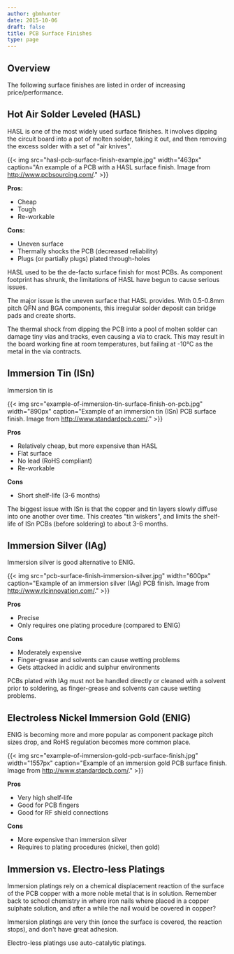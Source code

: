```yaml
---
author: gbmhunter
date: 2015-10-06
draft: false
title: PCB Surface Finishes
type: page
---
```


## Overview

The following surface finishes are listed in order of increasing price/performance.

## Hot Air Solder Leveled (HASL)

HASL is one of the most widely used surface finishes. It involves dipping the circuit board into a pot of molten solder, taking it out, and then removing the excess solder with a set of "air knives".

{{< img src="hasl-pcb-surface-finish-example.jpg" width="463px" caption="An example of a PCB with a HASL surface finish. Image from http://www.pcbsourcing.com/."  >}}

**Pros:**

* Cheap
* Tough
* Re-workable

**Cons:**

* Uneven surface
* Thermally shocks the PCB (decreased reliability)
* Plugs (or partially plugs) plated through-holes

HASL used to be the de-facto surface finish for most PCBs. As component footprint has shrunk, the limitations of HASL have begun to cause serious issues.

The major issue is the uneven surface that HASL provides. With 0.5-0.8mm pitch QFN and BGA components, this irregular solder deposit can bridge pads and create shorts.

The thermal shock from dipping the PCB into a pool of molten solder can damage tiny vias and tracks, even causing a via to crack. This may result in the board working fine at room temperatures, but failing at -10°C as the metal in the via contracts.

## Immersion Tin (ISn)

Immersion tin is

{{< img src="example-of-immersion-tin-surface-finish-on-pcb.jpg" width="890px" caption="Example of an immersion tin (ISn) PCB surface finish. Image from http://www.standardpcb.com/."  >}}

**Pros**

* Relatively cheap, but more expensive than HASL
* Flat surface
* No lead (RoHS compliant)
* Re-workable

**Cons**

* Short shelf-life (3-6 months)

The biggest issue with ISn is that the copper and tin layers slowly diffuse into one another over time. This creates "tin wiskers", and limits the shelf-life of ISn PCBs (before soldering) to about 3-6 months.

## Immersion Silver (IAg)

Immersion silver is good alternative to ENIG.

{{< img src="pcb-surface-finish-immersion-silver.jpg" width="600px" caption="Example of an immersion silver (IAg) PCB finish. Image from http://www.rlcinnovation.com/."  >}}

**Pros**

* Precise
* Only requires one plating procedure (compared to ENIG)

**Cons**

* Moderately expensive
* Finger-grease and solvents can cause wetting problems
* Gets attacked in acidic and sulphur environments

PCBs plated with IAg must not be handled directly or cleaned with a solvent prior to soldering, as finger-grease and solvents can cause wetting problems.

## Electroless Nickel Immersion Gold (ENIG)

ENIG is becoming more and more popular as component package pitch sizes drop, and RoHS regulation becomes more common place.

{{< img src="example-of-immersion-gold-pcb-surface-finish.jpg" width="1557px" caption="Example of an immersion gold PCB surface finish. Image from http://www.standardpcb.com/."  >}}

**Pros**

* Very high shelf-life
* Good for PCB fingers
* Good for RF shield connections

**Cons**

* More expensive than immersion silver
* Requires to plating procedures (nickel, then gold)

## Immersion vs. Electro-less Platings

Immersion platings rely on a chemical displacement reaction of the surface of the PCB copper with a more noble metal that is in solution. Remember back to school chemistry in where iron nails where placed in a copper sulphate solution, and after a while the nail would be covered in copper?

Immersion platings are very thin (once the surface is covered, the reaction stops), and don't have great adhesion.

Electro-less platings use auto-catalytic platings.
